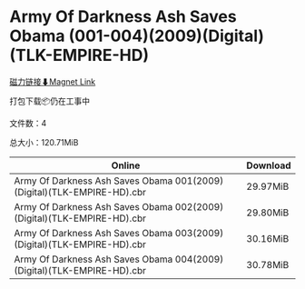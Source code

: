 # Army Of Darkness Ash Saves Obama (001-004)(2009)(Digital)(TLK-EMPIRE-HD)

[磁力链接⬇Magnet Link](magnet:?xt=urn:btih:ebc86dbc9781dea0a3749462b202366f63db9199&dn=Army%20Of%20Darkness%20Ash%20Saves%20Obama%20%28001-004%29%282009%29%28Digital%29%28TLK-EMPIRE-HD%29)

打包下载📦仍在工事中

文件数：4

总大小：120.71MiB

Online | Download
--- | ---
Army Of Darkness Ash Saves Obama 001(2009)(Digital)(TLK-EMPIRE-HD).cbr | 29.97MiB
Army Of Darkness Ash Saves Obama 002(2009)(Digital)(TLK-EMPIRE-HD).cbr | 29.80MiB
Army Of Darkness Ash Saves Obama 003(2009)(Digital)(TLK-EMPIRE-HD).cbr | 30.16MiB
Army Of Darkness Ash Saves Obama 004(2009)(Digital)(TLK-EMPIRE-HD).cbr | 30.78MiB